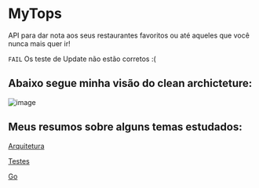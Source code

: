 # MyTops

API para dar nota aos seus restaurantes favoritos ou até aqueles que você nunca mais quer ir!

`FAIL` Os teste de Update não estão corretos :(

## Abaixo segue minha visão do clean archicteture:
![image](https://user-images.githubusercontent.com/98241492/209588324-ae03b527-1b5e-43d7-8806-548631127087.png)

## Meus resumos sobre alguns temas estudados:

[Arquitetura](https://www.notion.so/joanavidon/Arquitetura-Design-4b201c3dec7441d580356a6f415aea01)

[Testes](https://www.notion.so/joanavidon/Testes-de-Unidade-042de52263024548b03508d9671353f7)

[Go](https://www.notion.so/joanavidon/Go-150fab3ab8fc4d60a58a025e28d97051)
